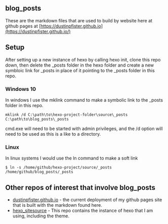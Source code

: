 ## blog_posts

These are the markdown files that are used to build by website here at github pages at [https://dustinpfister.github.io](https://dustinpfister.github.io/)

## Setup

After setting up a new instance of hexo by calling hexo init, clone this repo down, then delete the _posts folder in the hexo folder and create a new symbloic link for _posts in place of it pointing to the _posts folder in this repo.

### Windows 10

In windows I use the mklink command to make a symbolic link to the _posts folder in this repo.

```
mklink /d C:\path\to\hexo-project-folder\source\_posts C:\path\to\blog_posts\_posts
```

cmd.exe will need to be started with admin privileges, and the /d option will need to be used as this is a like to a directory.

### Linux

In linux systems I would use the ln command to make a soft link

```
$ ln -s /home/github/hexo-project/source/_posts /home/github/blog_posts/_posts
```

## Other repos of interest that involve blog_posts

* [dustinpfister.github.io](https://github.com/dustinpfister/dustinpfister.github.io) - the current deployment of my github pages site that is built with the markdown found here.
* [hexo_sitesource](https://github.com/dustinpfister/hexo_sitesource) - This repo contains the instance of hexo that I am using, including the theme.